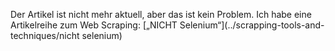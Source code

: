 Der Artikel ist nicht mehr aktuell, aber das ist kein Problem. Ich habe eine Artikelreihe zum Web Scraping:
[„NICHT Selenium“](../scrapping-tools-and-techniques/nicht selenium)